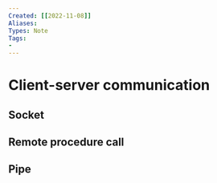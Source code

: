 ```yaml
---
Created: [[2022-11-08]]
Aliases: 
Types: Note
Tags: 
- 
---
```

# Client-server communication
## Socket
## Remote procedure call
## Pipe